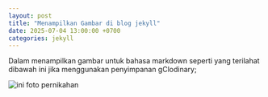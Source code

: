 ```yaml
---
layout: post
title: "Menampilkan Gambar di blog jekyll"
date: 2025-07-04 13:00:00 +0700
categories: jekyll
---
```


Dalam menampilkan gambar untuk bahasa markdown seperti yang terilahat dibawah ini jika menggunakan penyimpanan gClodinary;

![ini foto pernikahan](https://res.cloudinary.com/dul9bmqpf/image/upload/v1751615363/1719652900405_bczkdf.jpg)